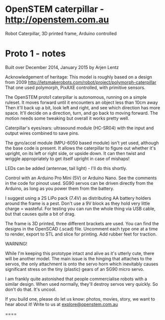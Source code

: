 # OpenSTEM caterpillar - http://openstem.com.au
Robot Caterpillar, 3D printed frame, Arduino controlled

Proto 1 - notes
===============
Built over December 2014, January 2015 by Arjen Lentz

Acknowledgement of heritage:
  This model is roughly based on a design from 2009
  http://letsmakerobots.com/robot/project/polymorph-caterpillar
  That one used polymorph, PixAXE controlled, with primitive sensors.

The OpenSTEM proto1 caterpillar is autonomous, running on a simple ruleset.
It moves forward until it encounters an object less than 10cm away
Then it'll back up a bit, look left and right, and see which direction has more space.
It'll decide on a direction, turn, and go back to moving forward.
The motion needs some tweaking but overall it works pretty well.

Caterpillar's eyes/ears: ultrasound module (HC-SR04) with the input and output wires combined to save pins.

The gyro/accel module (MPU-6050 based module) isn't yet used, although the base code is present.
It allows the caterpillar to figure out whether it's upright, on its left or right side, or upside down.
It can then twist and wriggle appropriately to get itself upright in case of mishaps!

LEDs can be added (antennae, tail light) - I'll do this shortly.

Control with an Arduino Pro Mini (5V) or Arduino Nano.
See the comments in the code for pinout used.
SG90 servos can be driven directly from the Arduino, as long as you power them from the battery.

I suggest using a 2S LiPo pack (7.4V) as distributing AA battery holders around the frame is a pest.
Don't use a 9V block as they hold very little charge = wasteful.
For testing you can run the whole thing via USB cable, but that causes quite a bit of drag.

The frame is 3D printed, three different brackets are used.
You can find the designs in the OpenSCAD (.scad) file.
Uncomment each type one at a time to render, export to STL and slice for printing.
Add rubber feet for traction.


WARNING!

While I'm keeping this prototype intact and alive as it's utterly cute, there will be another model.
The main issue is the hinging that attaches to the servos, the only attachment is onto the servo horn
which inevitably causes significant stress on the tiny (plastic) gears of an SG90 micro servo.

I am frankly quite astonished that people commercialise robots with a similar design.
When used normally, they'll destroy servos very quickly. So don't do that. It's uncool.


If you build one, please do let us know: photos, movies, story, we want to hear about it!
Write to us at explore@openstem.com.au

====
